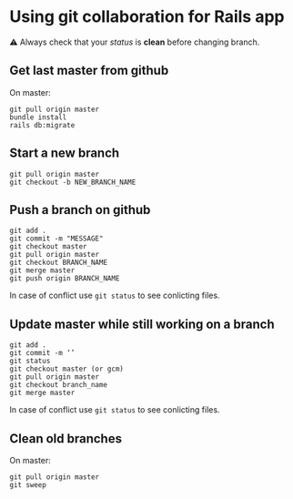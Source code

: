 # Using git collaboration for Rails app

:warning: Always check that your *status* is **clean** before changing branch.

## Get last master from github
On master:
```
git pull origin master
bundle install
rails db:migrate
```

## Start a new branch
```
git pull origin master
git checkout -b NEW_BRANCH_NAME
```

## Push a branch on github
```
git add .
git commit -m "MESSAGE"
git checkout master
git pull origin master
git checkout BRANCH_NAME
git merge master
git push origin BRANCH_NAME
```
In case of conflict use `git status` to see conlicting files.

## Update master while still working on a branch
```
git add .
git commit -m ‘’
git status
git checkout master (or gcm)
git pull origin master
git checkout branch_name
git merge master
```

In case of conflict use `git status` to see conlicting files.

## Clean old branches
On master:
```
git pull origin master
git sweep
```
